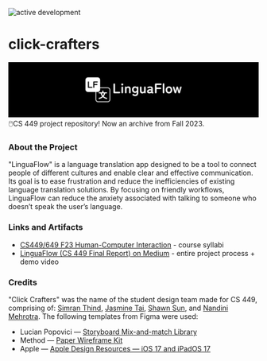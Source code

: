 ![active development](https://img.shields.io/badge/active%20dev-no-red.svg)
# click-crafters
![LinguaFlow black banner](https://github.com/simcard0000/click-crafters/blob/main/Designs/LinguaFlow_Banner_Black.png)
🖱️CS 449 project repository! Now an archive from Fall 2023.

### About the Project
"LinguaFlow" is a language translation app designed to be a tool to connect people of different cultures and enable clear and effective communication. Its goal is to ease frustration and reduce the inefficiencies of existing language translation solutions. By focusing on friendly workflows, LinguaFlow can reduce the anxiety associated with talking to someone who doesn’t speak the user’s language.

### Links and Artifacts
* [CS449/649 F23 Human-Computer Interaction](https://cs.uwaterloo.ca/~jianzhao/cs449-649/) - course syllabi
* [LinguaFlow (CS 449 Final Report) on Medium](https://medium.com/@simran.thind/linguaflow-cs-449-final-report-d1c696151626) - entire project process + demo video

### Credits
"Click Crafters" was the name of the student design team made for CS 449, comprising of: [Simran Thind](https://www.linkedin.com/in/simran-thind0000/), [Jasmine Tai](https://www.linkedin.com/in/taijasmine/), [Shawn Sun](https://www.linkedin.com/in/shawn-sun123/), and [Nandini Mehrotra](https://www.linkedin.com/in/nandinimehrotra/).
The following templates from Figma were used:

* Lucian Popovici — [Storyboard Mix-and-match Library](https://www.figma.com/community/file/1024066926350231135/storyboard-mix-and-match-library)
* Method — [Paper Wireframe Kit](https://www.figma.com/community/file/1075811850250564922/paper-wireframe-kit)
* Apple — [Apple Design Resources — iOS 17 and iPadOS 17](https://www.figma.com/community/file/1248375255495415511/apple-design-resources-ios-17-and-ipados-17)

